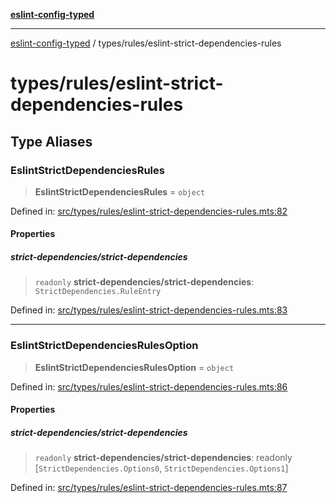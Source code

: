 [**eslint-config-typed**](../../README.md)

***

[eslint-config-typed](../../README.md) / types/rules/eslint-strict-dependencies-rules

# types/rules/eslint-strict-dependencies-rules

## Type Aliases

### EslintStrictDependenciesRules

> **EslintStrictDependenciesRules** = `object`

Defined in: [src/types/rules/eslint-strict-dependencies-rules.mts:82](https://github.com/noshiro-pf/eslint-config-typed/blob/main/src/types/rules/eslint-strict-dependencies-rules.mts#L82)

#### Properties

##### strict-dependencies/strict-dependencies

> `readonly` **strict-dependencies/strict-dependencies**: `StrictDependencies.RuleEntry`

Defined in: [src/types/rules/eslint-strict-dependencies-rules.mts:83](https://github.com/noshiro-pf/eslint-config-typed/blob/main/src/types/rules/eslint-strict-dependencies-rules.mts#L83)

***

### EslintStrictDependenciesRulesOption

> **EslintStrictDependenciesRulesOption** = `object`

Defined in: [src/types/rules/eslint-strict-dependencies-rules.mts:86](https://github.com/noshiro-pf/eslint-config-typed/blob/main/src/types/rules/eslint-strict-dependencies-rules.mts#L86)

#### Properties

##### strict-dependencies/strict-dependencies

> `readonly` **strict-dependencies/strict-dependencies**: readonly \[`StrictDependencies.Options0`, `StrictDependencies.Options1`\]

Defined in: [src/types/rules/eslint-strict-dependencies-rules.mts:87](https://github.com/noshiro-pf/eslint-config-typed/blob/main/src/types/rules/eslint-strict-dependencies-rules.mts#L87)
